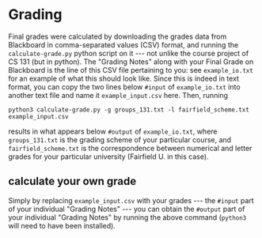 # Grading

Final grades were calculated by downloading the grades data from
Blackboard in comma-separated values (CSV) format, and running the
`calculate-grade.py` python script on it --- not unlike the course
project of CS 131 (but in python).  The "Grading Notes" along with
your Final Grade on Blackboard is the line of this CSV file pertaining
to you: see `example_io.txt` for an example of what this should look
like.  Since this is indeed in text format, you can copy the two lines
below `#input` of `example_io.txt` into another text file and name it
`example_input.csv` here.  Then, running

    python3 calculate-grade.py -g groups_131.txt -l fairfield_scheme.txt example_input.csv 

results in what appears below `#output` of `example_io.txt`, where
`groups_131.txt` is the grading scheme of your particular course, and
`fairfield_scheme.txt` is the correspondence between numerical and
letter grades for your particular university (Fairfield U. in this
case).

## calculate your own grade

Simply by replacing `example_input.csv` with your grades --- the
`#input` part of your individual "Grading Notes" --- you can obtain
the `#output` part of your individual "Grading Notes" by running the
above command (`python3` will need to have been installed).
